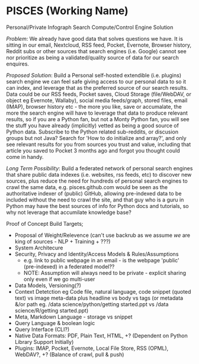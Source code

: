 # PISCES (Working Name)
Personal/Private Infograph Search Compute/Control Engine Solution

*Problem*: We already have good data that solves questions we have. It is sitting in our email, Nextcloud, RSS feed, Pocket, Evernote, Browser history, Reddit subs or other sources that search engines (i.e. Google) cannot see nor prioritize as being a validated/quality source of data for our search enquires.

*Proposed Solution*: Build a Personal self-hosted extendible (i.e. plugins) search engine we can feel safe giving access to our personal data to so it can index, and leverage that as the preferred source of our search results. Data could be our RSS feeds, Pocket saves, Cloud Storage (file/WebDAV, or object eg Evernote, Wallaby), social media feeds/graph, stored files, email (IMAP), browser history etc - the more you like, save or accumalate, the more the search engine will have to leverage that data to produce relevant results, so if you are a Python fan, but not a Monty Python fan, you will see the stuff you have already (implicitly) vetted as being a good source of Python data. Subscribe to the Python related sub-reddits, or discusion groups but not Java? Search for 'How to do initialize and array?', and only see relevant results for you from sources you trust and value, including that article you saved to Pocket 3 months ago and forgot you thought could come in handy.

*Long Term Possibility*: Build a federated network of personal search engines that share public data indexes (i.e. websites, rss feeds, etc) to discover new sources, plus reduce the need for hundreds of personal search engines to crawl the same data, e.g. pisces.github.com would be seen as the authoritative indexer of (public) GitHub, allowing pre-indexed data to be included without the need to crawl the site, and that guy who is a guru in Python may have the best sources of info for Python docs and tutorials, so why not leverage that accumilate knowledge base?

Proof of Concept Build Targets;
 - Proposal of Weight/Relevence (can't use backrub as we assume *we* are king of sources - NLP + Training + ???)
 - System Architecure
 - Security, Privacy and Identity/Access Models & Rules/Assumptions
      - e.g. link to public webpage in an email - is the webpage 'public' (pre-indexed) in a federated model??
      - NOTE: Assumption will always need to be private - explicit sharing only even if we go multi-user
 - Data Models, Versioning(?)
 - Context Detetction eg Code file, natural language, code snippet (quoted text) vs image meta-data plus headline vs body vs tags (or metadata &/or path eg. /data science/python/getting started.ppt vs /data science/R/getting started.ppt)
 - Meta, Markdown Language - storage vs snippet
 - Query Language & boolean logic
 - Query Interface (CLI?)
 - Native Data Formats: PDF, Plain Text, HTML, +? (Dependent on Python Library Support Initially)
 - Plugins: IMAP, Pocket, Evernote, Local File Store, RSS (OPML), WebDAV?, +? (Balance of crawl, pull & push)
